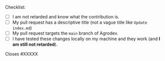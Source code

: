 Checklist:

<!-- Please follow this checklist and put an x in each of the boxes, like this: [x]. It will ensure that our team takes your pull request seriously. -->

- [ ] I am not retarded and know what the contribution is.
- [ ] My pull request has a descriptive title (not a vague title like `Update index.md`)
- [ ] My pull request targets the `main` branch of Agrodev.
- [ ] I have tested these changes locally on my machine and they work (and **I am still not retarded**).

<!--If your pull request closes a GitHub issue, replace the XXXXX below with the issue number.-->

Closes #XXXXX

<!-- Feel free to add any additional description of changes below this line -->
